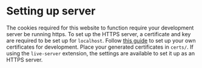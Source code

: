 # Setting up server
The cookies required for this website to function require your development server be running https. To set up the HTTPS server, a certificate and key are required to be set up for `localhost`. Follow [this guide](https://technixleo.com/create-locally-trusted-ssl-certificates-with-mkcert-on-windows/) to set up your own certificates for development. Place your generated certificates in `certs/`. If using the `live-server` extension, the settings are available to set it up as an HTTPS server.